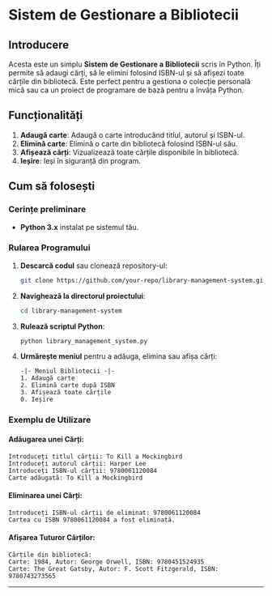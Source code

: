 # Sistem de Gestionare a Bibliotecii

## Introducere

Acesta este un simplu **Sistem de Gestionare a Bibliotecii** scris în Python. Îți permite să adaugi cărți, să le elimini folosind ISBN-ul și să afișezi toate cărțile din bibliotecă. Este perfect pentru a gestiona o colecție personală mică sau ca un proiect de programare de bază pentru a învăța Python.

## Funcționalități

1. **Adaugă carte**: Adaugă o carte introducând titlul, autorul și ISBN-ul.
2. **Elimină carte**: Elimină o carte din bibliotecă folosind ISBN-ul său.
3. **Afișează cărți**: Vizualizează toate cărțile disponibile în bibliotecă.
4. **Ieșire**: Ieși în siguranță din program.

## Cum să folosești

### Cerințe preliminare

- **Python 3.x** instalat pe sistemul tău.

### Rularea Programului

1. **Descarcă codul** sau clonează repository-ul:
   ```bash
   git clone https://github.com/your-repo/library-management-system.git
   ```

2. **Navighează la directorul proiectului**:
   ```bash
   cd library-management-system
   ```

3. **Rulează scriptul Python**:
   ```bash
   python library_management_system.py
   ```

4. **Urmărește meniul** pentru a adăuga, elimina sau afișa cărți:
   ```
   -|- Meniul Bibliotecii -|-
   1. Adaugă carte
   2. Elimină carte după ISBN
   3. Afișează toate cărțile
   0. Ieșire
   ```

### Exemplu de Utilizare

#### Adăugarea unei Cărți:
```
Introduceți titlul cărții: To Kill a Mockingbird
Introduceți autorul cărții: Harper Lee
Introduceți ISBN-ul cărții: 9780061120084
Carte adăugată: To Kill a Mockingbird
```

#### Eliminarea unei Cărți:
```
Introduceți ISBN-ul cărții de eliminat: 9780061120084
Cartea cu ISBN 9780061120084 a fost eliminată.
```

#### Afișarea Tuturor Cărților:
```
Cărțile din bibliotecă:
Carte: 1984, Autor: George Orwell, ISBN: 9780451524935
Carte: The Great Gatsby, Autor: F. Scott Fitzgerald, ISBN: 9780743273565
```

---
